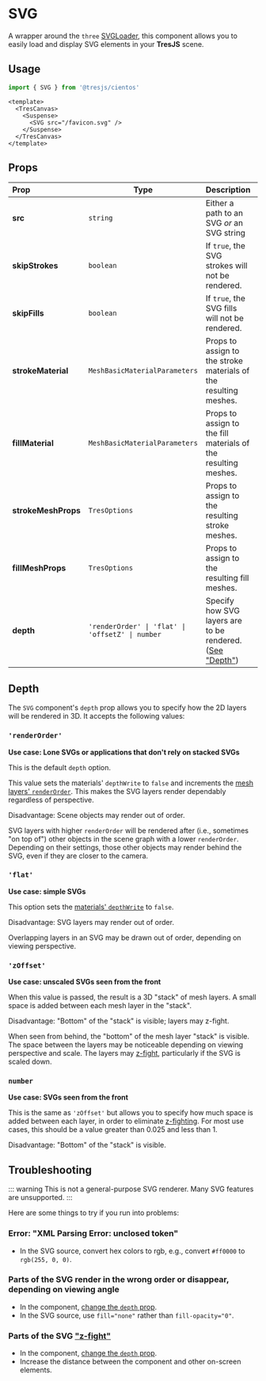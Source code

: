 # SVG

A wrapper around the `three` [SVGLoader](https://threejs.org/examples/?q=sv#webgl_loader_svg), this component allows you to easily load and display SVG elements in your **TresJS** scene. 

## Usage

```ts
import { SVG } from '@tresjs/cientos'
```

```vue{4}
<template>
  <TresCanvas>
    <Suspense>
      <SVG src="/favicon.svg" />
    </Suspense>
  </TresCanvas>
</template>
```

## Props

| Prop                | Type                                             | Description                                                        | Default       |
| :------------------ | -------------------------------------------------| :----------------------------------------------------------------- | ------------- |
| **src**             | `string`                                         | Either a path to an SVG *or* an SVG string                         |               |
| **skipStrokes**     | `boolean`                                        | If `true`, the SVG strokes will not be rendered.                   | `false`       |
| **skipFills**       | `boolean`                                        | If `true`, the SVG fills will not be rendered.                     | `false`       |
| **strokeMaterial**  | `MeshBasicMaterialParameters`                    | Props to assign to the stroke materials of the resulting meshes.   | `undefined`   |
| **fillMaterial**    | `MeshBasicMaterialParameters`                    | Props to assign to the fill materials of the resulting meshes.     | `undefined`   |
| **strokeMeshProps** | `TresOptions`                                    | Props to assign to the resulting stroke meshes.                    | `undefined`   |
| **fillMeshProps**   | `TresOptions`                                    | Props to assign to the resulting fill meshes.                      | `undefined`   |
| **depth**           | `'renderOrder' \| 'flat' \| 'offsetZ' \| number` | Specify how SVG layers are to be rendered. ([See "Depth"](#depth)) | `renderOrder` |

## Depth

The `SVG` component's `depth` prop allows you to specify how the 2D layers will be rendered in 3D. It accepts the following values:

### `'renderOrder'`

**Use case: Lone SVGs or applications that don't rely on stacked SVGs**

This is the default `depth` option.

This value sets the materials' `depthWrite` to `false` and increments the [mesh layers' `renderOrder`](https://threejs.org/docs/?q=mesh#api/en/core/Object3D.renderOrder). This makes the SVG layers render dependably regardless of perspective.

Disadvantage: Scene objects may render out of order.

SVG layers with higher `renderOrder` will be rendered after (i.e., sometimes "on top of") other objects in the scene graph with a lower `renderOrder`. Depending on their settings, those other objects may render behind the SVG, even if they are closer to the camera.

### `'flat'`

**Use case: simple SVGs**

This option sets the [materials' `depthWrite`](https://threejs.org/docs/?q=mesh#api/en/materials/Material.depthWrite) to `false`.

Disadvantage: SVG layers may render out of order.

Overlapping layers in an SVG may be drawn out of order, depending on viewing perspective.

### `'zOffset'`

**Use case: unscaled SVGs seen from the front**

When this value is passed, the result is a 3D "stack" of mesh layers. A small space is added between each mesh layer in the "stack". 

Disadvantage: "Bottom" of the "stack" is visible; layers may z-fight.

When seen from behind, the "bottom" of the mesh layer "stack" is visible. The space between the layers may be noticeable depending on viewing perspective and scale. The layers may [z-fight](https://en.wikipedia.org/wiki/Z-fighting), particularly if the SVG is scaled down. 

### `number`

**Use case: SVGs seen from the front**

This is the same as `'zOffset'` but allows you to specify how much space is added between each layer, in order to eliminate [z-fighting](https://en.wikipedia.org/wiki/Z-fighting). For most use cases, this should be a value greater than 0.025 and less than 1.

Disadvantage: "Bottom" of the "stack" is visible.

## Troubleshooting

::: warning
This is not a general-purpose SVG renderer. Many SVG features are unsupported. 
:::

Here are some things to try if you run into problems:

### Error: "XML Parsing Error: unclosed token"

* In the SVG source, convert hex colors to rgb, e.g., convert `#ff0000` to `rgb(255, 0, 0)`.

### Parts of the SVG render in the wrong order or disappear, depending on viewing angle

* In the component, [change the `depth` prop](#depth).
* In the SVG source, use `fill="none"` rather than `fill-opacity="0"`.

### Parts of the SVG ["z-fight"](https://en.wikipedia.org/wiki/Z-fighting)

* In the component, [change the `depth` prop](#depth).
* Increase the distance between the component and other on-screen elements.